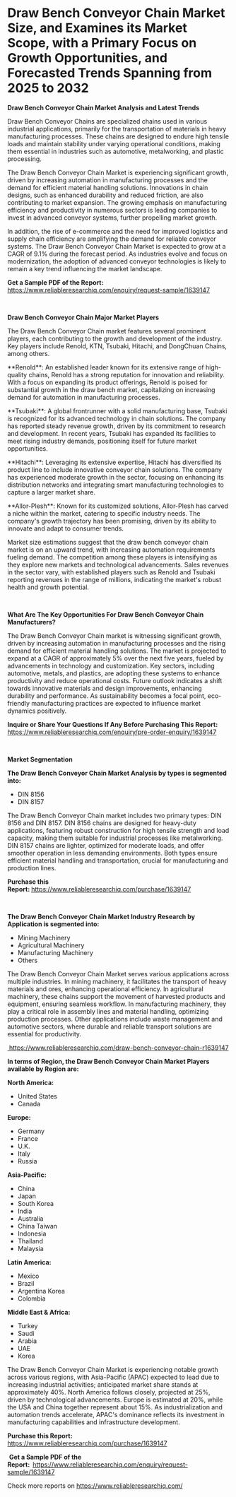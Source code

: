 <p><h1>Draw Bench Conveyor Chain Market Size, and Examines its Market Scope, with a Primary Focus on Growth Opportunities, and Forecasted Trends Spanning from 2025 to 2032</h1></p><p><strong>Draw Bench Conveyor Chain Market Analysis and Latest Trends</strong></p>
<p><p>Draw Bench Conveyor Chains are specialized chains used in various industrial applications, primarily for the transportation of materials in heavy manufacturing processes. These chains are designed to endure high tensile loads and maintain stability under varying operational conditions, making them essential in industries such as automotive, metalworking, and plastic processing.</p><p>The Draw Bench Conveyor Chain Market is experiencing significant growth, driven by increasing automation in manufacturing processes and the demand for efficient material handling solutions. Innovations in chain designs, such as enhanced durability and reduced friction, are also contributing to market expansion. The growing emphasis on manufacturing efficiency and productivity in numerous sectors is leading companies to invest in advanced conveyor systems, further propelling market growth. </p><p>In addition, the rise of e-commerce and the need for improved logistics and supply chain efficiency are amplifying the demand for reliable conveyor systems. The Draw Bench Conveyor Chain Market is expected to grow at a CAGR of 9.1% during the forecast period. As industries evolve and focus on modernization, the adoption of advanced conveyor technologies is likely to remain a key trend influencing the market landscape.</p></p>
<p><strong>Get a Sample PDF of the Report:&nbsp;</strong> <a href="https://www.reliableresearchiq.com/enquiry/request-sample/1639147?utm_campaign=3136&utm_medium=2&utm_source=Github&utm_content=ia&utm_term=23032025&utm_id=draw-bench-conveyor-chain">https://www.reliableresearchiq.com/enquiry/request-sample/1639147</a></p>
<p>&nbsp;</p>
<p><strong>Draw Bench Conveyor Chain Major Market Players</strong></p>
<p><p>The Draw Bench Conveyor Chain market features several prominent players, each contributing to the growth and development of the industry. Key players include Renold, KTN, Tsubaki, Hitachi, and DongChuan Chains, among others. </p><p>**Renold**: An established leader known for its extensive range of high-quality chains, Renold has a strong reputation for innovation and reliability. With a focus on expanding its product offerings, Renold is poised for substantial growth in the draw bench market, capitalizing on increasing demand for automation in manufacturing processes.</p><p>**Tsubaki**: A global frontrunner with a solid manufacturing base, Tsubaki is recognized for its advanced technology in chain solutions. The company has reported steady revenue growth, driven by its commitment to research and development. In recent years, Tsubaki has expanded its facilities to meet rising industry demands, positioning itself for future market opportunities.</p><p>**Hitachi**: Leveraging its extensive expertise, Hitachi has diversified its product line to include innovative conveyor chain solutions. The company has experienced moderate growth in the sector, focusing on enhancing its distribution networks and integrating smart manufacturing technologies to capture a larger market share.</p><p>**Allor-Plesh**: Known for its customized solutions, Allor-Plesh has carved a niche within the market, catering to specific industry needs. The company's growth trajectory has been promising, driven by its ability to innovate and adapt to consumer trends.</p><p>Market size estimations suggest that the draw bench conveyor chain market is on an upward trend, with increasing automation requirements fueling demand. The competition among these players is intensifying as they explore new markets and technological advancements. Sales revenues in the sector vary, with established players such as Renold and Tsubaki reporting revenues in the range of millions, indicating the market's robust health and growth potential.</p></p>
<p>&nbsp;</p>
<p><strong>What Are The Key Opportunities For Draw Bench Conveyor Chain Manufacturers?</strong></p>
<p><p>The Draw Bench Conveyor Chain market is witnessing significant growth, driven by increasing automation in manufacturing processes and the rising demand for efficient material handling solutions. The market is projected to expand at a CAGR of approximately 5% over the next five years, fueled by advancements in technology and customization. Key sectors, including automotive, metals, and plastics, are adopting these systems to enhance productivity and reduce operational costs. Future outlook indicates a shift towards innovative materials and design improvements, enhancing durability and performance. As sustainability becomes a focal point, eco-friendly manufacturing practices are expected to influence market dynamics positively.</p></p>
<p><strong>Inquire or Share Your Questions If Any Before Purchasing This Report:</strong> <a href="https://www.reliableresearchiq.com/enquiry/pre-order-enquiry/1639147?utm_campaign=3136&utm_medium=2&utm_source=Github&utm_content=ia&utm_term=23032025&utm_id=draw-bench-conveyor-chain">https://www.reliableresearchiq.com/enquiry/pre-order-enquiry/1639147</a></p>
<p>&nbsp;</p>
<p><strong>Market Segmentation</strong></p>
<p><strong>The Draw Bench Conveyor Chain Market Analysis by types is segmented into:</strong></p>
<p><ul><li>DIN 8156</li><li>DIN 8157</li></ul></p>
<p><p>The Draw Bench Conveyor Chain market includes two primary types: DIN 8156 and DIN 8157. DIN 8156 chains are designed for heavy-duty applications, featuring robust construction for high tensile strength and load capacity, making them suitable for industrial processes like metalworking. DIN 8157 chains are lighter, optimized for moderate loads, and offer smoother operation in less demanding environments. Both types ensure efficient material handling and transportation, crucial for manufacturing and production lines.</p></p>
<p><strong>Purchase this Report:&nbsp;</strong><a href="https://www.reliableresearchiq.com/purchase/1639147?utm_campaign=3136&utm_medium=2&utm_source=Github&utm_content=ia&utm_term=23032025&utm_id=draw-bench-conveyor-chain">https://www.reliableresearchiq.com/purchase/1639147</a></p>
<p>&nbsp;</p>
<p><strong>The Draw Bench Conveyor Chain Market Industry Research by Application is segmented into:</strong></p>
<p><ul><li>Mining Machinery</li><li>Agricultural Machinery</li><li>Manufacturing Machinery</li><li>Others</li></ul></p>
<p><p>The Draw Bench Conveyor Chain Market serves various applications across multiple industries. In mining machinery, it facilitates the transport of heavy materials and ores, enhancing operational efficiency. In agricultural machinery, these chains support the movement of harvested products and equipment, ensuring seamless workflow. In manufacturing machinery, they play a critical role in assembly lines and material handling, optimizing production processes. Other applications include waste management and automotive sectors, where durable and reliable transport solutions are essential for productivity.</p></p>
<p><a href="https://www.reliableresearchiq.com/draw-bench-conveyor-chain-r1639147?utm_campaign=3136&utm_medium=2&utm_source=Github&utm_content=ia&utm_term=23032025&utm_id=draw-bench-conveyor-chain">&nbsp;https://www.reliableresearchiq.com/draw-bench-conveyor-chain-r1639147</a></p>
<p><strong>In terms of Region, the Draw Bench Conveyor Chain Market Players available by Region are:</strong></p>
<p>
    <p> <strong> North America: </strong>
        <ul>
            <li>United States</li>
            <li>Canada</li>
        </ul>
        </p> 
    <p> <strong> Europe: </strong>
        <ul>
            <li>Germany</li>
            <li>France</li>
            <li>U.K.</li>
            <li>Italy</li>
            <li>Russia</li>
        </ul>
        </p> 
    <p> <strong> Asia-Pacific: </strong>
        <ul>
            <li>China</li>
            <li>Japan</li>
            <li>South Korea</li>
            <li>India</li>
            <li>Australia</li>
            <li>China Taiwan</li>
            <li>Indonesia</li>
            <li>Thailand</li>
            <li>Malaysia</li>
        </ul>
        </p> 
    <p> <strong> Latin America: </strong>
        <ul>
            <li>Mexico</li>
            <li>Brazil</li>
            <li>Argentina Korea</li>
            <li>Colombia</li>
        </ul>
        </p> 
    <p> <strong> Middle East & Africa: </strong>
        <ul>
            <li>Turkey</li>
            <li>Saudi</li>
            <li>Arabia</li>
            <li>UAE</li>
            <li>Korea</li>
        </ul>
    </p>
    </p>
<p><p>The Draw Bench Conveyor Chain Market is experiencing notable growth across various regions, with Asia-Pacific (APAC) expected to lead due to increasing industrial activities; anticipated market share stands at approximately 40%. North America follows closely, projected at 25%, driven by technological advancements. Europe is estimated at 20%, while the USA and China together represent about 15%. As industrialization and automation trends accelerate, APAC's dominance reflects its investment in manufacturing capabilities and infrastructure development.</p></p>
<p><strong>Purchase this Report: </strong><a href="https://www.reliableresearchiq.com/purchase/1639147?utm_campaign=3136&utm_medium=2&utm_source=Github&utm_content=ia&utm_term=23032025&utm_id=draw-bench-conveyor-chain">https://www.reliableresearchiq.com/purchase/1639147</a></p>
<p>&nbsp;<strong>Get a Sample PDF of the Report:&nbsp;&nbsp;</strong><a href="https://www.reliableresearchiq.com/enquiry/request-sample/1639147?utm_campaign=3136&utm_medium=2&utm_source=Github&utm_content=ia&utm_term=23032025&utm_id=draw-bench-conveyor-chain">https://www.reliableresearchiq.com/enquiry/request-sample/1639147</a></p>
<p><strong></strong></p>
<p>Check more reports on <a href="https://www.reliableresearchiq.com/?utm_campaign=3136&utm_medium=2&utm_source=Github&utm_content=ia&utm_term=23032025&utm_id=draw-bench-conveyor-chain">https://www.reliableresearchiq.com/</a></p>